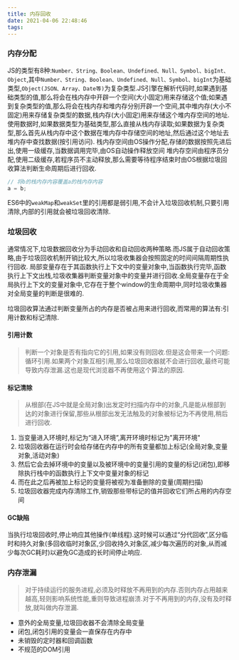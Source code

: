 ```yaml
---
title: 内存回收
date: 2021-04-06 22:48:46
tags:
---
```


### 内存分配

JS的类型有8种:`Number、String、Boolean、Undefined、Null、Symbol、bigInt、Object`,其中`Number、String、Boolean、Undefined、Null、Symbol、bigInt`为基础类型,`Object(JSON、Array、Date等)`为复杂类型.JS引擎在解析代码时,如果遇到基础类型的值,那么将会在栈内存中开辟一个空间(大小固定)用来存储这个值;如果遇到复杂类型的值,那么将会在栈内存和堆内存分别开辟一个空间,其中堆内存(大小不固定)用来存储复杂类型的数据,栈内存(大小固定)用来存储这个堆内存空间的地址.使用数据时,如果数据类型为基础类型,那么直接从栈内存读取;如果数据为复杂类型,那么首先从栈内存中这个数据在堆内存中存储空间的地址,然后通过这个地址去堆内存中查找数据(按引用访问).
栈内存空间由OS操作分配,存储的数据按照先进后出,使用一级缓存,当数据调用完毕,由OS自动操作释放空间
堆内存空间由程序员分配,使用二级缓存,若程序员不主动释放,那么需要等待程序结束时由OS根据垃圾回收算法判断生命周期后进行回收.
```js
// 将b的栈内存内容覆盖a的栈内存内容
a = b;
```

ES6中的`weakMap`和`weakSet`里的引用都是弱引用,不会计入垃圾回收机制,只要引用清除,内部的引用就会被垃圾回收清除.

### 垃圾回收

通常情况下,垃圾数据回收分为手动回收和自动回收两种策略.而JS属于自动回收策略,由于垃圾回收机制开销比较大,所以垃圾收集器会按照固定的时间间隔周期性执行回收.
局部变量存在于其函数执行上下文中的变量对象中,当函数执行完毕,函数执行上下文出栈,垃圾收集器判断变量对象中的变量并进行回收.全局变量存在于全局执行上下文的变量对象中,它存在于整个window的生命周期中,同时垃圾收集器对全局变量的判断是很难的.

垃圾回收算法通过判断变量所占的内存是否被占用来进行回收,而常用的算法有:引用计数和标记清除.

#### 引用计数

> 判断一个对象是否有指向它的引用,如果没有则回收.但是这会带来一个问题:循环引用.如果两个对象互相引用,那么垃圾回收器就不会进行回收,最终可能导致内存泄漏.这也是现代浏览器不再使用这个算法的原因.

#### 标记清除

> 从根部(在JS中就是全局对象)出发定时扫描内存中的对象,凡是能从根部到达的对象进行保留,那些从根部出发无法触及的对象被标记为不再使用,稍后进行回收.

1. 当变量进入环境时,标记为“进入环境”,离开环境时标记为"离开环境"
2. 垃圾回收器在运行时会给存储在内存中的所有变量都加上标记(全局对象,变量对象,活动对象)
3. 然后它会去掉环境中的变量以及被环境中的变量引用的变量的标记(闭包),即移除执行栈中的函数执行上下文中变量对象的标记
4. 而在此之后再被加上标记的变量将被视为准备删除的变量(周期扫描)
5. 垃圾回收器完成内存清除工作,销毁那些带标记的值并回收它们所占用的内存空间

#### GC缺陷

当执行垃圾回收时,停止响应其他操作(单线程).这时候可以通过“分代回收”,区分临时和持久对象(多回收临时对象区,少回收持久对象区,减少每次遍历的对象,从而减少每次GC耗时)以避免GC造成的长时间停止响应.

### 内存泄漏

> 对于持续运行的服务进程,必须及时释放不再用到的内存.否则内存占用越来越高,轻则影响系统性能,重则导致进程崩溃.对于不再用到的内存,没有及时释放,就叫做内存泄漏.

- 意外的全局变量,垃圾回收器不会清除全局变量
- 闭包,闭包引用的变量会一直保存在内存中
- 未销毁的定时器和回调函数
- 不规范的DOM引用
